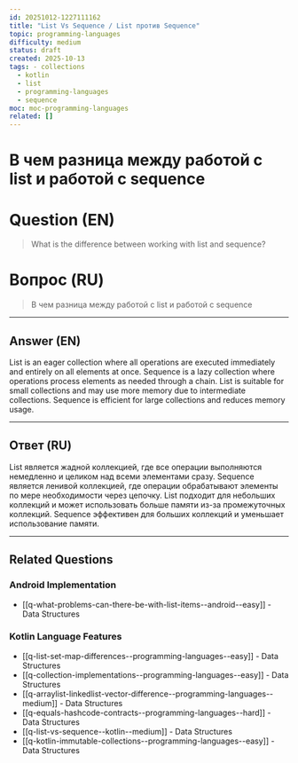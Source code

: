 ```yaml
---
id: 20251012-1227111162
title: "List Vs Sequence / List против Sequence"
topic: programming-languages
difficulty: medium
status: draft
created: 2025-10-13
tags: - collections
  - kotlin
  - list
  - programming-languages
  - sequence
moc: moc-programming-languages
related: []
---
```

# В чем разница между работой с list и работой с sequence

# Question (EN)
> What is the difference between working with list and sequence?

# Вопрос (RU)
> В чем разница между работой с list и работой с sequence

---

## Answer (EN)

List is an eager collection where all operations are executed immediately and entirely on all elements at once. Sequence is a lazy collection where operations process elements as needed through a chain. List is suitable for small collections and may use more memory due to intermediate collections. Sequence is efficient for large collections and reduces memory usage.

---

## Ответ (RU)

List является жадной коллекцией, где все операции выполняются немедленно и целиком над всеми элементами сразу. Sequence является ленивой коллекцией, где операции обрабатывают элементы по мере необходимости через цепочку. List подходит для небольших коллекций и может использовать больше памяти из-за промежуточных коллекций. Sequence эффективен для больших коллекций и уменьшает использование памяти.


---

## Related Questions

### Android Implementation
- [[q-what-problems-can-there-be-with-list-items--android--easy]] - Data Structures

### Kotlin Language Features
- [[q-list-set-map-differences--programming-languages--easy]] - Data Structures
- [[q-collection-implementations--programming-languages--easy]] - Data Structures
- [[q-arraylist-linkedlist-vector-difference--programming-languages--medium]] - Data Structures
- [[q-equals-hashcode-contracts--programming-languages--hard]] - Data Structures
- [[q-list-vs-sequence--kotlin--medium]] - Data Structures
- [[q-kotlin-immutable-collections--programming-languages--easy]] - Data Structures
